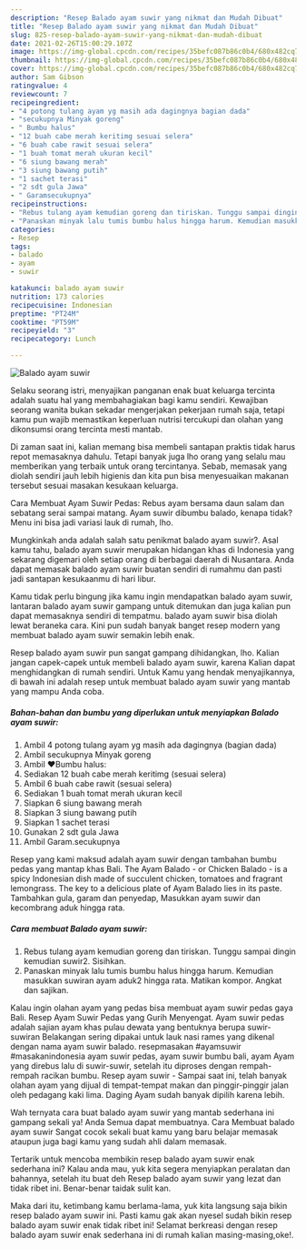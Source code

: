```yaml
---
description: "Resep Balado ayam suwir yang nikmat dan Mudah Dibuat"
title: "Resep Balado ayam suwir yang nikmat dan Mudah Dibuat"
slug: 825-resep-balado-ayam-suwir-yang-nikmat-dan-mudah-dibuat
date: 2021-02-26T15:00:29.107Z
image: https://img-global.cpcdn.com/recipes/35befc087b86c0b4/680x482cq70/balado-ayam-suwir-foto-resep-utama.jpg
thumbnail: https://img-global.cpcdn.com/recipes/35befc087b86c0b4/680x482cq70/balado-ayam-suwir-foto-resep-utama.jpg
cover: https://img-global.cpcdn.com/recipes/35befc087b86c0b4/680x482cq70/balado-ayam-suwir-foto-resep-utama.jpg
author: Sam Gibson
ratingvalue: 4
reviewcount: 7
recipeingredient:
- "4 potong tulang ayam yg masih ada dagingnya bagian dada"
- "secukupnya Minyak goreng"
- " Bumbu halus"
- "12 buah cabe merah keritimg sesuai selera"
- "6 buah cabe rawit sesuai selera"
- "1 buah tomat merah ukuran kecil"
- "6 siung bawang merah"
- "3 siung bawang putih"
- "1 sachet terasi"
- "2 sdt gula Jawa"
- " Garamsecukupnya"
recipeinstructions:
- "Rebus tulang ayam kemudian goreng dan tiriskan. Tunggu sampai dingin kemudian suwir2. Sisihkan."
- "Panaskan minyak lalu tumis bumbu halus hingga harum. Kemudian masukkan suwiran ayam aduk2 hingga rata. Matikan kompor. Angkat dan sajikan."
categories:
- Resep
tags:
- balado
- ayam
- suwir

katakunci: balado ayam suwir 
nutrition: 173 calories
recipecuisine: Indonesian
preptime: "PT24M"
cooktime: "PT59M"
recipeyield: "3"
recipecategory: Lunch

---
```



![Balado ayam suwir](https://img-global.cpcdn.com/recipes/35befc087b86c0b4/680x482cq70/balado-ayam-suwir-foto-resep-utama.jpg)

Selaku seorang istri, menyajikan panganan enak buat keluarga tercinta adalah suatu hal yang membahagiakan bagi kamu sendiri. Kewajiban seorang  wanita bukan sekadar mengerjakan pekerjaan rumah saja, tetapi kamu pun wajib memastikan keperluan nutrisi tercukupi dan olahan yang dikonsumsi orang tercinta mesti mantab.

Di zaman  saat ini, kalian memang bisa membeli santapan praktis tidak harus repot memasaknya dahulu. Tetapi banyak juga lho orang yang selalu mau memberikan yang terbaik untuk orang tercintanya. Sebab, memasak yang diolah sendiri jauh lebih higienis dan kita pun bisa menyesuaikan makanan tersebut sesuai masakan kesukaan keluarga. 

Cara Membuat Ayam Suwir Pedas: Rebus ayam bersama daun salam dan sebatang serai sampai matang. Ayam suwir dibumbu balado, kenapa tidak? Menu ini bisa jadi variasi lauk di rumah, lho.

Mungkinkah anda adalah salah satu penikmat balado ayam suwir?. Asal kamu tahu, balado ayam suwir merupakan hidangan khas di Indonesia yang sekarang digemari oleh setiap orang di berbagai daerah di Nusantara. Anda dapat memasak balado ayam suwir buatan sendiri di rumahmu dan pasti jadi santapan kesukaanmu di hari libur.

Kamu tidak perlu bingung jika kamu ingin mendapatkan balado ayam suwir, lantaran balado ayam suwir gampang untuk ditemukan dan juga kalian pun dapat memasaknya sendiri di tempatmu. balado ayam suwir bisa diolah lewat beraneka cara. Kini pun sudah banyak banget resep modern yang membuat balado ayam suwir semakin lebih enak.

Resep balado ayam suwir pun sangat gampang dihidangkan, lho. Kalian jangan capek-capek untuk membeli balado ayam suwir, karena Kalian dapat menghidangkan di rumah sendiri. Untuk Kamu yang hendak menyajikannya, di bawah ini adalah resep untuk membuat balado ayam suwir yang mantab yang mampu Anda coba.

<!--inarticleads1-->

##### Bahan-bahan dan bumbu yang diperlukan untuk menyiapkan Balado ayam suwir:

1. Ambil 4 potong tulang ayam yg masih ada dagingnya (bagian dada)
1. Ambil secukupnya Minyak goreng
1. Ambil  ❤️Bumbu halus:
1. Sediakan 12 buah cabe merah keritimg (sesuai selera)
1. Ambil 6 buah cabe rawit (sesuai selera)
1. Sediakan 1 buah tomat merah ukuran kecil
1. Siapkan 6 siung bawang merah
1. Siapkan 3 siung bawang putih
1. Siapkan 1 sachet terasi
1. Gunakan 2 sdt gula Jawa
1. Ambil  Garam.secukupnya


Resep yang kami maksud adalah ayam suwir dengan tambahan bumbu pedas yang mantap khas Bali. The Ayam Balado - or Chicken Balado - is a spicy Indonesian dish made of succulent chicken, tomatoes and fragrant lemongrass. The key to a delicious plate of Ayam Balado lies in its paste. Tambahkan gula, garam dan penyedap, Masukkan ayam suwir dan kecombrang aduk hingga rata. 

<!--inarticleads2-->

##### Cara membuat Balado ayam suwir:

1. Rebus tulang ayam kemudian goreng dan tiriskan. Tunggu sampai dingin kemudian suwir2. Sisihkan.
1. Panaskan minyak lalu tumis bumbu halus hingga harum. Kemudian masukkan suwiran ayam aduk2 hingga rata. Matikan kompor. Angkat dan sajikan.


Kalau ingin olahan ayam yang pedas bisa membuat ayam suwir pedas gaya Bali. Resep Ayam Suwir Pedas yang Gurih Menyengat. Ayam suwir pedas adalah sajian ayam khas pulau dewata yang bentuknya berupa suwir-suwiran Belakangan sering dipakai untuk lauk nasi rames yang dikenal dengan nama ayam suwir balado. resepmasakan #ayamsuwir #masakanindonesia ayam suwir pedas, ayam suwir bumbu bali, ayam Ayam yang direbus lalu di suwir-suwir, setelah itu diproses dengan rempah-rempah racikan bumbu. Resep ayam suwir - Sampai saat ini, telah banyak olahan ayam yang dijual di tempat-tempat makan dan pinggir-pinggir jalan oleh pedagang kaki lima. Daging Ayam sudah banyak dipilih karena lebih. 

Wah ternyata cara buat balado ayam suwir yang mantab sederhana ini gampang sekali ya! Anda Semua dapat membuatnya. Cara Membuat balado ayam suwir Sangat cocok sekali buat kamu yang baru belajar memasak ataupun juga bagi kamu yang sudah ahli dalam memasak.

Tertarik untuk mencoba membikin resep balado ayam suwir enak sederhana ini? Kalau anda mau, yuk kita segera menyiapkan peralatan dan bahannya, setelah itu buat deh Resep balado ayam suwir yang lezat dan tidak ribet ini. Benar-benar taidak sulit kan. 

Maka dari itu, ketimbang kamu berlama-lama, yuk kita langsung saja bikin resep balado ayam suwir ini. Pasti kamu gak akan nyesel sudah bikin resep balado ayam suwir enak tidak ribet ini! Selamat berkreasi dengan resep balado ayam suwir enak sederhana ini di rumah kalian masing-masing,oke!.

